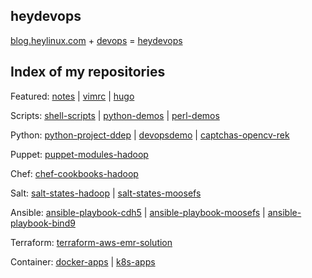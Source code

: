 ## heydevops

[blog.heylinux.com](https://blog.heylinux.com) + [devops](https://zh.wikipedia.org/zh-cn/DevOps) = [heydevops](https://github.com/mcsrainbow/heydevops)

## Index of my repositories

Featured: [notes](https://github.com/mcsrainbow/notes) | [vimrc](https://github.com/mcsrainbow/vimrc) | [hugo](https://github.com/mcsrainbow/mcsrainbow.github.io)

Scripts: [shell-scripts](https://github.com/mcsrainbow/shell-scripts) | [python-demos](https://github.com/mcsrainbow/python-demos) | [perl-demos](https://github.com/mcsrainbow/perl-demos)

Python: [python-project-ddep](https://github.com/mcsrainbow/python-project-ddep) | [devopsdemo](https://github.com/mcsrainbow/devopsdemo) | [captchas-opencv-rek](https://github.com/mcsrainbow/captchas-opencv-rek)

Puppet: [puppet-modules-hadoop](https://github.com/mcsrainbow/puppet-modules-hadoop)

Chef: [chef-cookbooks-hadoop](https://github.com/mcsrainbow/chef-cookbooks-hadoop)

Salt: [salt-states-hadoop](https://github.com/mcsrainbow/salt-states-hadoop) | [salt-states-moosefs](https://github.com/mcsrainbow/salt-states-moosefs)

Ansible: [ansible-playbook-cdh5](https://github.com/mcsrainbow/ansible-playbook-cdh5) | [ansible-playbook-moosefs](https://github.com/mcsrainbow/ansible-playbook-moosefs) | [ansible-playbook-bind9](https://github.com/mcsrainbow/ansible-playbook-bind9)

Terraform: [terraform-aws-emr-solution](https://github.com/mcsrainbow/terraform-aws-emr-solution)

Container: [docker-apps](https://github.com/mcsrainbow/docker-apps) | [k8s-apps](https://github.com/mcsrainbow/k8s-apps)

